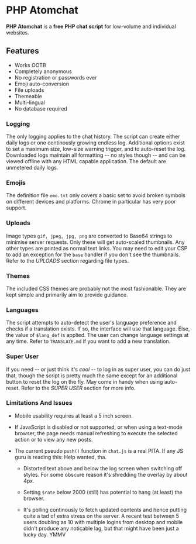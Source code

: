 # PHP Atomchat

**PHP Atomchat** is a **free PHP chat script** for low-volume and individual websites.

## Features
- Works OOTB
- Completely anonymous
- No registration or passwords ever
- Emoji auto-conversion
- File uploads
- Themeable
- Multi-lingual
- No database required

### Logging

The only logging applies to the chat history. The script can create either daily logs or one continously growing endless log. Additional options exist to set a maximum size, low-size warning trigger, and to auto-reset the log. Downloaded logs maintain all formatting -- no styles though -- and can be viewed offline with any HTML capable application. The default are unmetered daily logs.

### Emojis

The definition file `emo.txt` only covers a basic set to avoid broken symbols on different devices and platforms. Chrome in particular has very poor support.

### Uploads

Image types `gif, jpeg, jpg, png` are converted to Base64 strings to minimise server requests. Only these will get auto-scaled thumbnails. Any other types are printed as normal text links. You may need to edit your CSP to add an exception for the `base` handler if you don't see the thumbnails. Refer to the *UPLOADS* section regarding file types.

### Themes

The included CSS themes are probably not the most fashionable. They are kept simple and primarily aim to provide guidance.

### Languages

The script attempts to auto-detect the user's language preference and checks if a translation exists. If so, the interface will use that language. Else, the value of `$lang_def` is applied. The user can change language settings at any time. Refer to `TRANSLATE.md` if you want to add a new translation.

### Super User

If you need -- or just think it's *cool* -- to log in as super user, you can do just that, though the script is pretty much the same except for an additional button to reset the log on the fly. May come in handy when using auto-reset. Refer to the *SUPER USER* section for more info.

### Limitations And Issues

- Mobile usability requires at least a 5 inch screen.

- If JavaScript is disabled or not supported, or when using a text-mode browser, the page needs manual refreshing to execute the selected action or to view any new posts. 

- The current pseudo `push()` function in `chat.js` is a real PITA. If any JS guru is reading this: Help wanted, tha.

    - Distorted text above and below the log screen when switching off styles. For some obscure reason it's shredding the overlay by about 4px.

    - Setting `$rate` below 2000 (still) has potential to hang (at least) the browser.

    - It's polling continously to fetch updated contents and hence putting quite a tad of extra stress on the server. A recent test between 5 users doubling as 10 with multiple logins from desktop and mobile didn't produce any noticable lag, but that might have been just a lucky day. YMMV
